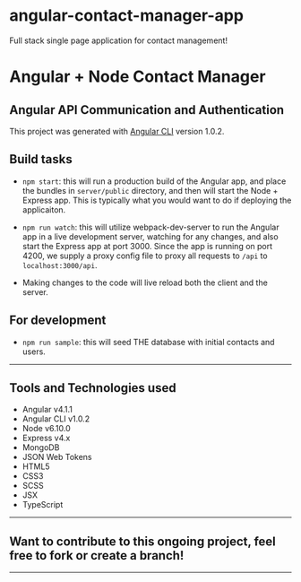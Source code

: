 # angular-contact-manager-app
Full stack single page application for contact management!
# Angular + Node Contact Manager

## Angular API Communication and Authentication

This project was generated with [Angular CLI](https://github.com/angular/angular-cli) version 1.0.2.



## Build tasks

  * `npm start`: this will run a production build of the Angular app, and place the bundles in `server/public` directory, and then will start the Node + Express app. This is typically what you would want to do if deploying the applicaiton.
  * `npm run watch`: this will utilize webpack-dev-server to run the Angular app in a live development server, watching for any changes, and also start the Express app at port 3000. Since the app is running on port 4200, we supply a proxy config file to proxy all requests to `/api` to `localhost:3000/api`.

  * Making changes to the code will live reload both the client and the server.

  ## For development

  * `npm run sample`: this will seed THE database with initial contacts and users.

  ************

## Tools and Technologies used
  * Angular v4.1.1
  * Angular CLI v1.0.2
  * Node v6.10.0
  * Express v4.x
  * MongoDB
  * JSON Web Tokens
  * HTML5
  * CSS3
  * SCSS
  * JSX
  * TypeScript

  *******

  ## Want to contribute to this ongoing project, feel free to fork or create a branch!
   *******
